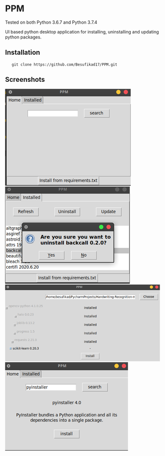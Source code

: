 # PPM

Tested on both Python 3.6.7 and Python 3.7.4

UI based python desktop application for installing, uninstalling and updating python packages. 

## Installation
 
```buildoutcfg
   git clone https://github.com/Besufikad17/PPM.git
```

## Screenshots

![img1](screenshots/1.png)
![img1](screenshots/2.png)
![img1](screenshots/3.png)
![img1](screenshots/4.png)


